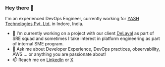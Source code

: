 ### Hey there 👋

I'm an experienced DevOps Engineer, currently working for [YASH Technologies Pvt. Ltd.](https://www.yash.com) in Indore, India.

- 🔭 I’m currently working on a project with our client [DeLaval](https://www.delaval.com/) as part of SRE squad and sometimes I take interest in platform engineering as part of internal SME program.
- 💬 Ask me about Developer Experience, DevOps practices, observability, AWS … or anything you are passionate about!
- 📫 Reach me on [LinkedIn](https://www.linkedin.com/in/rishabhtamrakar/) or [X](https://twitter.com/K__PlusPlus)

<!---
Rishabh-Tamrakar/Rishabh-Tamrakar is a ✨ special ✨ repository because its `README.md` (this file) appears on your GitHub profile.
You can click the Preview link to take a look at your changes.
--->
